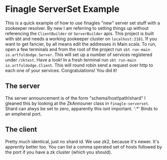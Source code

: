 Finagle ServerSet Example
=========================

This is a quick example of how to use finagles "new" server set stuff with a zookeeper resolver. By new I am referring to setting things up without referencing the `ClientBuilder` or `ServerBuilder` apis. This project is built with sbt and needs a working zookeeper cluster on `localhost:2181`. If you want to get fancier, by all means edit the addresses in Main.scala. To run, open a few terminals and from the root of the project run `sbt run-main io.artfuldodge.Server`. This will set up a number of services registered under `/zktest`. Have a look! In a fresh terminal run `sbt run-main io.artfuldodge.Client`. This will round robin send a request over http to each one of your services. Congratulations! You did it!

## The server

The server announcement is of the form "schema!host!path!shard" I gleaned this by looking at the ZkAnnouner class in `finagle-serverset`. Shard can alwys be set to zero, apparently this isnt important. ':\*' Binds to an empheral port.

## The client

Pretty much identical, just no shard id. We use zk2, because it's newer. It's apprently better too. You can list a comma sperated set of hosts followed by the port if you have a zk cluster (which you should).
